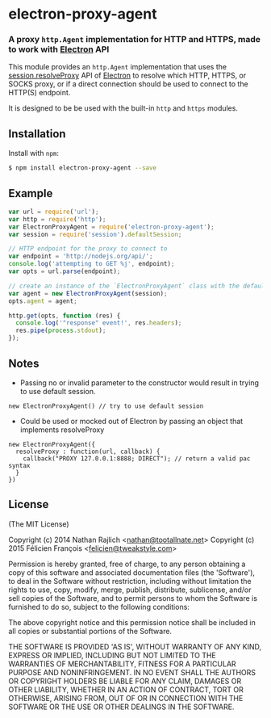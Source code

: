 electron-proxy-agent
===============
### A proxy `http.Agent` implementation for HTTP and HTTPS, made to work with [Electron](https://github.com/atom/electron) API

This module provides an `http.Agent` implementation that uses the [session.resolveProxy](https://github.com/atom/electron/blob/master/docs/api/session.md#sesresolveproxyurl-callback) API of [Electron](https://github.com/atom/electron) to resolve which HTTP, HTTPS, or SOCKS proxy, or if a direct connection should be used to connect to the HTTP(S) endpoint.

It is designed to be be used with the built-in `http` and `https` modules.


Installation
------------

Install with `npm`:

``` bash
$ npm install electron-proxy-agent --save
```


Example
-------

``` js
var url = require('url');
var http = require('http');
var ElectronProxyAgent = require('electron-proxy-agent');
var session = require('session').defaultSession;

// HTTP endpoint for the proxy to connect to
var endpoint = 'http://nodejs.org/api/';
console.log('attempting to GET %j', endpoint);
var opts = url.parse(endpoint);

// create an instance of the `ElectronProxyAgent` class with the default electron session
var agent = new ElectronProxyAgent(session);
opts.agent = agent;

http.get(opts, function (res) {
  console.log('"response" event!', res.headers);
  res.pipe(process.stdout);
});
```

Notes
-----
- Passing no or invalid parameter to the constructor would result in trying to use default session.
```
new ElectronProxyAgent() // try to use default session
```
- Could be used or mocked out of Electron by passing an object that implements resolveProxy
```
new ElectronProxyAgent({
  resolveProxy : function(url, callback) {
    callback("PROXY 127.0.0.1:8888; DIRECT"); // return a valid pac syntax
  }
})
```


License
-------

(The MIT License)

Copyright (c) 2014 Nathan Rajlich &lt;nathan@tootallnate.net&gt;
Copyright (c) 2015 Félicien François &lt;felicien@tweakstyle.com&gt;

Permission is hereby granted, free of charge, to any person obtaining
a copy of this software and associated documentation files (the
'Software'), to deal in the Software without restriction, including
without limitation the rights to use, copy, modify, merge, publish,
distribute, sublicense, and/or sell copies of the Software, and to
permit persons to whom the Software is furnished to do so, subject to
the following conditions:

The above copyright notice and this permission notice shall be
included in all copies or substantial portions of the Software.

THE SOFTWARE IS PROVIDED 'AS IS', WITHOUT WARRANTY OF ANY KIND,
EXPRESS OR IMPLIED, INCLUDING BUT NOT LIMITED TO THE WARRANTIES OF
MERCHANTABILITY, FITNESS FOR A PARTICULAR PURPOSE AND NONINFRINGEMENT.
IN NO EVENT SHALL THE AUTHORS OR COPYRIGHT HOLDERS BE LIABLE FOR ANY
CLAIM, DAMAGES OR OTHER LIABILITY, WHETHER IN AN ACTION OF CONTRACT,
TORT OR OTHERWISE, ARISING FROM, OUT OF OR IN CONNECTION WITH THE
SOFTWARE OR THE USE OR OTHER DEALINGS IN THE SOFTWARE.

